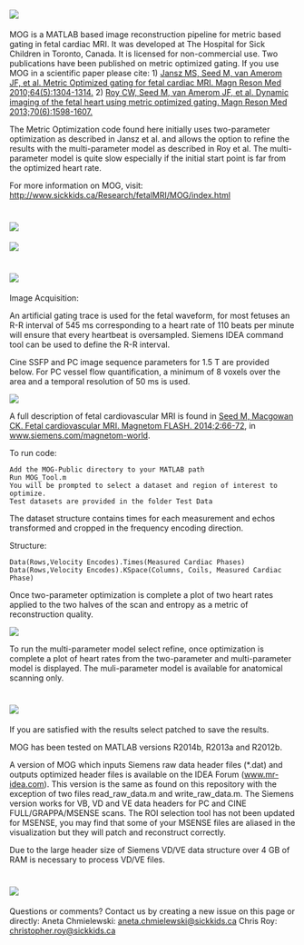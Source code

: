 ![](http://i.imgur.com/aJv2BDL.jpg)
====
MOG is a MATLAB based image reconstruction pipeline for metric based gating in fetal cardiac MRI. It was developed at The Hospital for Sick Children in Toronto, Canada. It is licensed for non-commercial use. Two publications have been published on metric optimized gating. If you use MOG in a scientific paper please cite:  1) [Jansz MS, Seed M, van Amerom JF, et al. Metric Optimized gating for fetal cardiac MRI. Magn Reson Med 2010;64(5):1304-1314.](http://onlinelibrary.wiley.com/doi/10.1002/mrm.22542/abstract;jsessionid=85B077FC76AB3F7A796D422002BB9CC6.f02t01?deniedAccessCustomisedMessage=&userIsAuthenticated=false)  2) [Roy CW, Seed M, van Amerom JF, et al. Dynamic imaging of the fetal heart using metric optimized gating. Magn Reson Med 2013;70(6):1598-1607.](http://onlinelibrary.wiley.com/doi/10.1002/mrm.24614/abstract?deniedAccessCustomisedMessage=&userIsAuthenticated=false)

The Metric Optimization code found here initially uses two-parameter optimization as described in Jansz et al. and allows the option to refine the results with the multi-parameter model as described in Roy et al. The multi-parameter model is quite slow especially if the initial start point is far from the optimized heart rate.

For more information on MOG, visit: http://www.sickkids.ca/Research/fetalMRI/MOG/index.html

![](http://i.imgur.com/vuQlqi1.jpg)
====
![](http://i.imgur.com/t3lRDA5.png)

![](http://i.imgur.com/erSgEDP.jpg)
====
Image Acquisition:

An artificial gating trace is used for the fetal waveform, for most fetuses an R-R interval of 545 ms corresponding to a heart rate of 110 beats per minute will ensure that every heartbeat is oversampled. Siemens IDEA command tool can be used to define the R-R interval. 

Cine SSFP and PC image sequence parameters for 1.5 T are provided below. For PC vessel flow quantification, a minimum of 8 voxels over the area and a temporal resolution of 50 ms is used.

![](http://i.imgur.com/xjx9KZA.png)

A full description of fetal cardiovascular MRI is found in [Seed M, Macgowan CK. Fetal cardiovascular MRI. Magnetom FLASH. 2014;2:66-72](http://www.healthcare.siemens.com/siemens_hwem-hwem_ssxa_websites-context-root/wcm/idc/groups/public/@global/@imaging/@mri/documents/download/mdaz/mdmz/~edisp/mri_57_seed-01390790.pdf), in www.siemens.com/magnetom-world.

To run code: 
    
    Add the MOG-Public directory to your MATLAB path
    Run MOG_Tool.m  
    You will be prompted to select a dataset and region of interest to optimize.
    Test datasets are provided in the folder Test Data


The dataset structure contains times for each measurement and echos transformed and cropped in the frequency encoding direction.

Structure:

    Data(Rows,Velocity Encodes).Times(Measured Cardiac Phases)
    Data(Rows,Velocity Encodes).KSpace(Columns, Coils, Measured Cardiac Phase)

Once two-parameter optimization is complete a plot of two heart rates applied to the two halves of the scan and entropy as a metric of reconstruction quality.  

![](http://i.imgur.com/uCQb0Iz.jpg)

To run the multi-parameter model select refine, once optimization is complete a plot of heart rates from the two-parameter and multi-parameter model is displayed. The muli-parameter model is available for anatomical scanning only. 

![](http://i.imgur.com/x8IbOBB.jpg)
===

If you are satisfied with the results select patched to save the results.

MOG has been tested on MATLAB versions R2014b, R2013a and R2012b.

A version of MOG which inputs Siemens raw data header files (*.dat) and outputs optimized header files is available on the IDEA Forum (www.mr-idea.com). This version is the same as found on this repository with the exception of two files read_raw_data.m and write_raw_data.m. The Siemens version works for VB, VD and VE data headers for PC and CINE FULL/GRAPPA/MSENSE scans. The ROI selection tool has not been updated for MSENSE, you may find that some of your MSENSE files are aliased in the visualization but they will patch and reconstruct correctly.

 Due to the large header size of Siemens VD/VE data structure over 4 GB of RAM is necessary to process VD/VE files.

![](http://i.imgur.com/SmDExh1.jpg)
====
Questions or comments? Contact us by creating a new issue on this page or directly:  Aneta Chmielewski: aneta.chmielewski@sickkids.ca Chris Roy: christopher.roy@sickkids.ca
